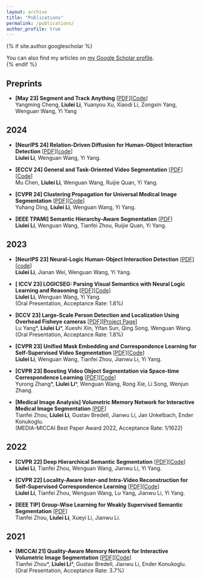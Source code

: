 ```yaml
---
layout: archive
title: "Publications"
permalink: /publications/
author_profile: true
---
```


{% if site.author.googlescholar %}
  <div class="wordwrap">You can also find my articles on <a href="{{site.author.googlescholar}}">my Google Scholar profile</a>.</div>
{% endif %}

## Preprints
- **[May 23] Segment and Track Anything** [[PDF](https://arxiv.org/abs/2305.06558)][[Code](https://github.com/z-x-yang/Segment-and-Track-Anything)]
<br> Yangming Cheng, **Liulei Li**, Yuanyou Xu, Xiaodi Li, Zongxin Yang, Wenguan Wang, Yi Yang

## 2024
- **[NeurIPS 24] Relation-Driven Diffusion for Human-Object Interaction Detection** [[PDF]()][[code]()] 
<br> **Liulei Li**, Wenguan Wang, Yi Yang. 
- **[ECCV 24] General and Task-Oriented Video Segmentation** [[PDF](https://arxiv.org/pdf/2407.06540)][[Code](https://github.com/kagawa588/GvSeg)]
<br>Mu Chen, **Liulei Li**, Wenguan Wang, Ruijie Quan, Yi Yang.
- **[CVPR 24] Clustering Propagation for Universal Medical Image Segmentation** [[PDF](https://arxiv.org/abs/2403.16646)][[Code](https://github.com/dyh127/S2VNet)]
<br> Yuhang Ding, **Liulei Li**, Wenguan Wang, Yi Yang.

- **[IEEE TPAMI] Semantic Hierarchy-Aware Segmentation** [[PDF](https://ieeexplore.ieee.org/document/10316583)] 
<br> **Liulei Li**, Wenguan Wang, Tianfei Zhou, Ruijie Quan, Yi Yang. 

## 2023
- **[NeurIPS 23] Neural-Logic Human-Object Interaction Detection** [[PDF](https://proceedings.neurips.cc/paper_files/paper/2023/file/42b7c2f6d320d1fe1afa899a6319d6d7-Paper-Conference.pdf)][[code](https://github.com/weijianan1/LogicHOI)] 
<br> **Liulei Li**, Jianan Wei, Wenguan Wang, Yi Yang. 

- **[ ICCV 23] LOGICSEG: Parsing Visual Semantics with Neural Logic Learning and Reasoning** [[PDF](https://openaccess.thecvf.com/content/ICCV2023/html/Li_LogicSeg_Parsing_Visual_Semantics_with_Neural_Logic_Learning_and_Reasoning_ICCV_2023_paper.html)][[Code](https://github.com/lingorX/LogicSeg/)]
<br> **Liulei Li**, Wenguan Wang, Yi Yang.
<br>(Oral Presentation, Acceptance Rate: 1.8%)

- **[ICCV 23] Large-Scale Person Detection and Localization Using Overhead Fisheye cameras** [[PDF](https://openaccess.thecvf.com/content/ICCV2023/html/Yang_Large-Scale_Person_Detection_and_Localization_Using_Overhead_Fisheye_Cameras_ICCV_2023_paper.html)][[Project Page](https://loafisheye.github.io/)]
<br> Lu Yang\*, **Liulei Li**\*, Xueshi Xin, Yifan Sun, Qing Song, Wenguan Wang. 
<br>(Oral Presentation, Acceptance Rate: 1.8%)

- **[CVPR 23] Unified Mask Embedding and Correspondence Learning for Self-Supervised Video Segmentation** [[PDF](https://openaccess.thecvf.com/content/CVPR2023/html/Li_Unified_Mask_Embedding_and_Correspondence_Learning_for_Self-Supervised_Video_Segmentation_CVPR_2023_paper.html)][[Code](https://github.com/0liliulei/Mask-VOS)]
<br> **Liulei Li**, Wenguan Wang, Tianfei Zhou, Jianwu Li, Yi Yang.

- **[CVPR 23] Boosting Video Object Segmentation via Space-time Correspondence Learning** [[PDF](https://openaccess.thecvf.com/content/CVPR2023/html/Zhang_Boosting_Video_Object_Segmentation_via_Space-Time_Correspondence_Learning_CVPR_2023_paper.html)][[Code](https://github.com/wenguanwang/VOS_Correspondence)]
<br>Yurong Zhang\*, **Liulei Li**\*, Wenguan Wang, Rong Xie, Li Song, Wenjun Zhang. 

- **[Medical Image Analysis] Volumetric Memory Network for Interactive Medical Image Segmentation** [[PDF](https://www.sciencedirect.com/science/article/pii/S1361841522002316)]
<br>Tianfei Zhou, **Liulei Li**, Gustav Bredell, Jianwu Li, Jan Unkelbach, Ender Konukoglu. 
<br>(MEDIA-MICCAI Best Paper Award 2022, Acceptance Rate: 1/1622)

## 2022
- **[CVPR 22] Deep Hierarchical Semantic Segmentation** [[PDF](https://openaccess.thecvf.com/content/CVPR2022/html/Li_Deep_Hierarchical_Semantic_Segmentation_CVPR_2022_paper.html)][[Code](https://github.com/0liliulei/HieraSeg)]
<br>**Liulei Li**, Tianfei Zhou, Wenguan Wang, Jianwu Li, Yi Yang.

- **[CVPR 22] Locality-Aware Inter-and Intra-Video Reconstruction for Self-Supervised Correspondence Learning** [[PDF](https://openaccess.thecvf.com/content/CVPR2022/html/Li_Locality-Aware_Inter-_and_Intra-Video_Reconstruction_for_Self-Supervised_Correspondence_Learning_CVPR_2022_paper.html)][[Code](https://github.com/0liliulei/LIIR)]
<br>**Liulei Li**, Tianfei Zhou, Wenguan Wang, Lu Yang, Jianwu Li, Yi Yang. 

- **[IEEE TIP] Group-Wise Learning for Weakly Supervised Semantic Segmentation** [[PDF](https://ieeexplore.ieee.org/abstract/document/9652068/)]
<br>Tianfei Zhou, **Liulei Li**, Xueyi Li, Jianwu Li.

## 2021
- **[MICCAI 21] Quality-Aware Memory Network for Interactive Volumetric Image Segmentation** [[PDF](https://link.springer.com/chapter/10.1007/978-3-030-87196-3_52)][[Code](https://github.com/lingorX/Mem3D)]
<br>Tianfei Zhou\*, **Liulei Li**\*, Gustav Bredell, Jianwu Li, Ender Konukoglu.
<br>(Oral Presentation, Acceptance Rate: 3.7%)